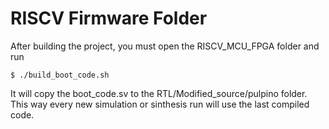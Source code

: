 # RISCV Firmware Folder

After building the project, you must open the RISCV_MCU_FPGA folder and run


``
$ ./build_boot_code.sh
``

It will copy the boot_code.sv to the RTL/Modified_source/pulpino folder. This way every new simulation or sinthesis run will use the last compiled code.
